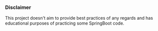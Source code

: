 ### Disclaimer
This project doesn't aim to provide best practices of any regards and has educational purposes of practicing some SpringBoot code.